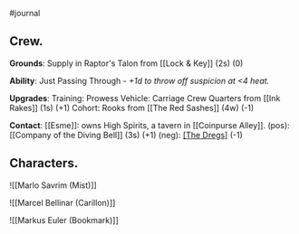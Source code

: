---
---

#journal 
## Crew.
**Grounds**: Supply in Raptor's Talon from [[Lock & Key]] (2s) (0)

**Ability**: Just Passing Through - *+1d to throw off suspicion at <4 heat.*

**Upgrades**:
Training: Prowess
Vehicle: Carriage
Crew Quarters from [[Ink Rakes]] (1s) (+1)
Cohort: Rooks from [[The Red Sashes]] (4w) (-1)

**Contact**: [[Esme]]: owns High Spirits, a tavern in [[Coinpurse Alley]].
(pos): [[Company of the Diving Bell]] (3s) (+1)
(neg): [[The Dregs]](1s) (-1)

## Characters.

![[Marlo Savrim (Mist)]]

![[Marcel Bellinar (Carillon)]]

![[Markus Euler (Bookmark)]]